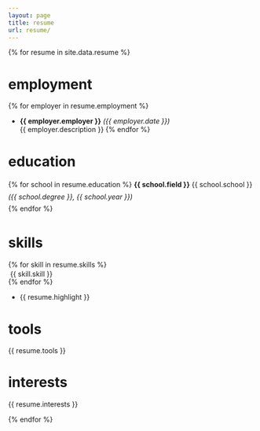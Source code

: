 ```yaml
---
layout: page
title: resume
url: resume/
---
```


<style>
h3 {
font-style: italic;
&:after {
content: '';
margin-top: 1.2em;
margin-bottom: 1.2em;
opacity: .75;
width: 2em;
height: 1px;
display: block;
        }
}
.caption {
text-align: center;
vertical-align: middle;
.right {
margin-left: 280px;
padding-top: 2.75em;
margin-top: -10px;
overflow: hidden;
}
.h3 {
h3 {
margin: 0;
margin-top: calc(3em - 1vw)
}
}

.icon_row{
height: 150px;
width: 100%;
box-sizing: border-box;
padding: 5px;
display: inline;
}
.icon_container {
display: inline-block !important;
text-align: center;
vertical-align: top;
width: 19%;
max-height: 66px;
padding-bottom: 1em;
}

.i {
max-height: 66px;
    }
</style>

{% for resume in site.data.resume %}

<!-- span class="resume-info">
	<img>   
	<span>
		[{{ resume.email }}](mailto:{{ site.email }})  
		[github.com/{{ resume.github }}](https://github.com/{{ resume.github }}) 
	</span> 
</span> -->

# employment

{% for employer in resume.employment %}
- **{{ employer.employer }}** <!-- {{ employer.title }} --> *({{ employer.date }})*  
{{ employer.description }}
{% endfor %}

# education

<p style="line-height: 1.75;">
{% for school in resume.education %}
	<strong>{{ school.field }}</strong> {{ school.school }} <em>({{ school.degree }}, {{ school.year }})</em><br>
{% endfor %}
</p>

# skills

<div class="icon_row">
{% for skill in resume.skills %}
	<div class="icon_container">
		<img class="i" src="{{ site.baseurl }}{{ skill.icon }}" alt="" title="" />  
		<span class="caption date">{{ skill.skill }}</span>
	</div>
{% endfor %}
</div> 

- {{ resume.highlight }}

# tools

{{ resume.tools }}

# interests

{{ resume.interests }}

{% endfor %}